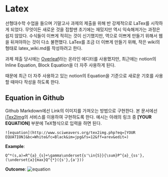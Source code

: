 # Latex
선형대수학 수업을 들으며 기말고사 과제의 제출을 위해 반 강제적으로 LaTex를 시작하게 되었다. 무엇이든 새로운 것을 접할땐 초기에는 재밌지만 역시 익숙해져가는 과정은 쉽지 않았다. 수식들이 이쁘게 적히는 것이 신기했지만, 역으로 이쁘게 만들기 위해서 웹을 뒤져야하는 것이 다소 불편했다. 
LaTex를 조금 더 이쁘게 만들기 위해, 작은 wiki의 형태로 latex_wiki.md를 작성하려고 한다.

과제 제출 당시에는 [Overleaf](https://www.overleaf.com/)라는 온라인 에디터를 사용했지만, 최근에는 notion의 Inline Equation, Block Equation을 더 자주 사용하게 된다.

때문에 최근 더 자주 사용하고 있는 notion의 Equation을 기준으로 새로운 기호를 사용할 때마다 작성을 하도록 한다.

## Equation in Github
Github Markdown에선 Link의 이미지를 가져오는 방법으로 구현한다. 본 문서에선 [iTex2Img](http://www.sciweavers.org/free-online-latex-equation-editor)의 서비스를 이용하여 구현하도록 한다. 
예시는 아래의 링크 중 **[YOUR EQUATION]** 부분에 TeX형식으로 입력을 하면 된다.
```
![equation](http://www.sciweavers.org/tex2img.php?eq=[YOUR EQUATION]&bc=White&fc=Black&im=jpg&fs=12&ff=arev&edit=)

```
**Example**: 
```
Q^*(s,a)=R^{a}_{s}+\gamma\underset{s'\in{S}}{\sum}P^{a}_{ss'},(\underset{a}{max}Q^{*}({s'},{a'}))
```
**Outcome**:
![equation](http://www.sciweavers.org/tex2img.php?eq=Q^*(s,a)=R^{a}_{s}+\gamma\underset{{s'}\in{S}}{\sum}P^{a}_{ss'},(\underset{a}{max}Q^{*}({s'},{a'}))&bc=White&fc=Black&im=jpg&fs=12&ff=arev&edit=)

